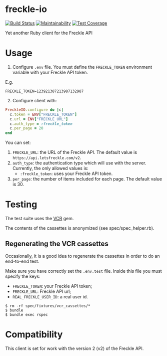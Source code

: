 # freckle-io

[![Build Status](https://travis-ci.com/sirion1987/freckle-io.svg?branch=master)](https://travis-ci.com/sirion1987/freckle-io)
[![Maintainability](https://api.codeclimate.com/v1/badges/051732f42b5e59d60a5a/maintainability)](https://codeclimate.com/github/sirion1987/Freckle-io/maintainability)
[![Test Coverage](https://api.codeclimate.com/v1/badges/051732f42b5e59d60a5a/test_coverage)](https://codeclimate.com/github/sirion1987/Freckle-io/test_coverage)

Yet another Ruby client for the Freckle API

# Usage

1. Configure `.env` file. You must define the `FRECKLE_TOKEN` environment
variable with your Freckle API token.

E.g.

```
FRECKLE_TOKEN=123921387213987132987
```

2. Configure client with:

```ruby
FreckleIO.configure do |c|
  c.token = ENV["FRECKLE_TOKEN"]
  c.url = ENV["FRECKLE_URL"]
  c.auth_type = :freckle_token
  c.per_page = 20
end
```

You can set:

1. `FRECKLE_URL`: the URL of the Freckle API. The default value
   is `https://api.letsfreckle.com/v2`.
2. `auth_type`: the authentication type which will use with the server.
   Currently, the only allowed values is:
   * `:freckle_token`: uses your Freckle API token.
3. `per_page`: the number of items included for each page. The default
   value is 30.

# Testing

The test suite uses the [VCR](https://github.com/vcr/vcr) gem.

The contents of the cassettes is anonymized (see spec/spec_helper.rb).

## Regenerating the VCR cassettes

Occasionally, it is a good idea to regenerate the cassettes in order to
do an end-to-end test.

Make sure you have correctly set the `.env.test` file. Inside this file
you must specify the keys:

* `FRECKLE_TOKEN`: your Freckle API token;
* `FRECKLE_URL`: Freckle API url;
* `REAL_FRECKLE_USER_ID`: a real user id.

```shell
$ rm -rf spec/fixtures/vcr_cassettes/*
$ bundle
$ bundle exec rspec
```

# Compatibility

This client is set for work with the version 2 (v2) of the Freckle API.
